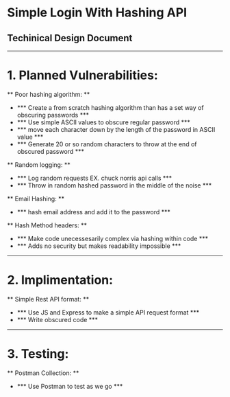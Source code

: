 # Simple Login With Hashing API
## Techinical Design Document

---

# 1. Planned Vulnerabilities:


** Poor hashing algorithm: **
- *** Create a from scratch hashing algorithm than has a set way of obscuring passwords ***
- *** Use simple ASCII values to obscure regular password ***
- *** move each character down by the length of the password in ASCII value ***
- *** Generate 20 or so random characters to throw at the end of obscured password ***

** Random logging: **
- *** Log random requests EX. chuck norris api calls ***
- *** Throw in random hashed password in the middle of the noise ***

** Email Hashing: **
- *** hash email address and add it to the password ***

** Hash Method headers: **
- *** Make code unecessesarily complex via hashing within code ***
- *** Adds no security but makes readability impossible ***


---

# 2. Implimentation:

** Simple Rest API format: **
- *** Use JS and Express to make a simple API request format ***
- *** Write obscured code ***


---

# 3. Testing:

** Postman Collection: **
- *** Use Postman to test as we go ***